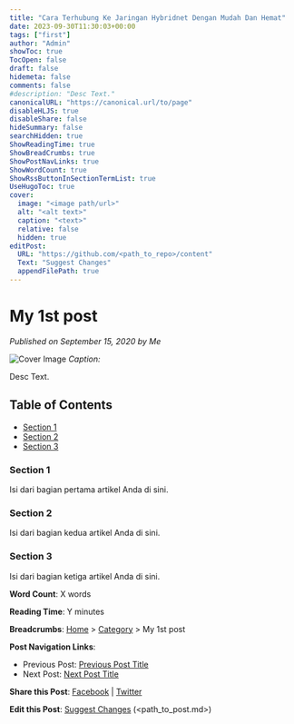 ```yaml
---
title: "Cara Terhubung Ke Jaringan Hybridnet Dengan Mudah Dan Hemat"
date: 2023-09-30T11:30:03+00:00
tags: ["first"]
author: "Admin"
showToc: true
TocOpen: false
draft: false
hidemeta: false
comments: false
#description: "Desc Text."
canonicalURL: "https://canonical.url/to/page"
disableHLJS: true
disableShare: false
hideSummary: false
searchHidden: true
ShowReadingTime: true
ShowBreadCrumbs: true
ShowPostNavLinks: true
ShowWordCount: true
ShowRssButtonInSectionTermList: true
UseHugoToc: true
cover:
  image: "<image path/url>"
  alt: "<alt text>"
  caption: "<text>"
  relative: false
  hidden: true
editPost:
  URL: "https://github.com/<path_to_repo>/content"
  Text: "Suggest Changes"
  appendFilePath: true
---
```


# My 1st post

*Published on September 15, 2020 by Me*

![Cover Image](<image path/url> "alt text")
*Caption: <text>*

Desc Text.

## Table of Contents

- [Section 1](#section-1)
- [Section 2](#section-2)
- [Section 3](#section-3)

### Section 1

Isi dari bagian pertama artikel Anda di sini.

### Section 2

Isi dari bagian kedua artikel Anda di sini.

### Section 3

Isi dari bagian ketiga artikel Anda di sini.

**Word Count**: X words

**Reading Time**: Y minutes

**Breadcrumbs**: [Home](https://home.url) > [Category](https://category.url) > My 1st post

**Post Navigation Links**: 
- Previous Post: [Previous Post Title](https://previous.url)
- Next Post: [Next Post Title](https://next.url)

**Share this Post**: [Facebook](https://facebook.url) | [Twitter](https://twitter.url)

**Edit this Post**: [Suggest Changes](https://github.com/<path_to_repo>/content) (<path_to_post.md>)
